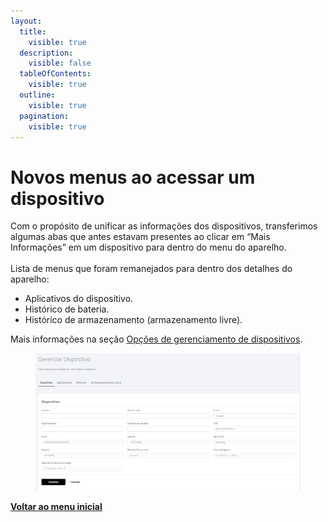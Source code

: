 ```yaml
---
layout:
  title:
    visible: true
  description:
    visible: false
  tableOfContents:
    visible: true
  outline:
    visible: true
  pagination:
    visible: true
---
```


# Novos menus ao acessar um dispositivo

Com o propósito de unificar as informações dos dispositivos, transferimos algumas abas que antes estavam presentes ao clicar em “Mais Informações” em um dispositivo para dentro do menu do aparelho.\
\
Lista de menus que foram remanejados para dentro dos detalhes do aparelho:

* Aplicativos do dispositivo.
* Histórico de bateria.
* Histórico de armazenamento (armazenamento livre).&#x20;

Mais informações na seção [Opções de gerenciamento de dispositivos](../../portal/dispositivos/lista-de-dispositivos/opcoes-de-gerenciamento-de-dispositivos.md).

<figure><img src="../../../.gitbook/assets/image (208).png" alt=""><figcaption></figcaption></figure>

[**Voltar ao menu inicial**](./)
